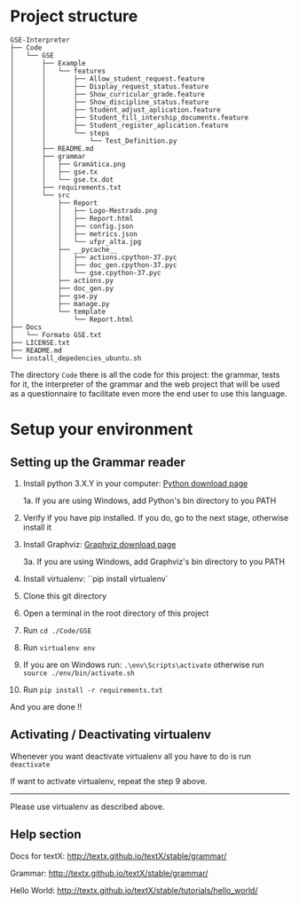 # Project structure
```
GSE-Interpreter
├── Code
│   └── GSE
│       ├── Example
│       │   └── features
│       │       ├── Allow_student_request.feature
│       │       ├── Display_request_status.feature
│       │       ├── Show_curricular_grade.feature
│       │       ├── Show_discipline_status.feature
│       │       ├── Student_adjust_aplication.feature
│       │       ├── Student_fill_intership_documents.feature
│       │       ├── Student_register_aplication.feature
│       │       └── steps
│       │           └── Test_Definition.py
│       ├── README.md
│       ├── grammar
│       │   ├── Gramática.png
│       │   ├── gse.tx
│       │   └── gse.tx.dot
│       ├── requirements.txt
│       └── src
│           ├── Report
│           │   ├── Logo-Mestrado.png
│           │   ├── Report.html
│           │   ├── config.json
│           │   ├── metrics.json
│           │   └── ufpr_alta.jpg
│           ├── __pycache__
│           │   ├── actions.cpython-37.pyc
│           │   ├── doc_gen.cpython-37.pyc
│           │   └── gse.cpython-37.pyc
│           ├── actions.py
│           ├── doc_gen.py
│           ├── gse.py
│           ├── manage.py
│           └── template
│               └── Report.html
├── Docs
│   └── Formato GSE.txt
├── LICENSE.txt
├── README.md
└── install_depedencies_ubuntu.sh
```

The directory `Code` there is all the code for this project: the grammar, tests 
for it, the interpreter of the grammar and the web project that will be used as
a questionnaire to facilitate even more the end user to use this language. 


# Setup your environment

## Setting up the Grammar reader

1. Install python 3.X.Y in your computer: [Python download page](https://www.python.org/downloads/release)

    1a. If you are using Windows, add Python's bin directory to you PATH

2. Verify if you have pip installed. If you do, go to the next stage, otherwise install it

3. Install Graphviz: [Graphviz download page](https://www.graphviz.org/download/)

    3a.  If you are using Windows, add Graphviz's bin directory to you PATH

4. Install virtualenv: ``pip install virtualenv`

5. Clone this git directory

6. Open a terminal in the root directory of this project

7. Run `cd ./Code/GSE`

8. Run `virtualenv env`

9. If you are on Windows run: `.\env\Scripts\activate` otherwise run `source ./env/bin/activate.sh`

10. Run `pip install -r requirements.txt`

And you are done !!

## Activating / Deactivating virtualenv

Whenever you want deactivate virtualenv all you have to do is run `deactivate`

If want to activate virtualenv, repeat the step 9 above.


--------

Please use virtualenv as described above.


## Help section

Docs for textX: http://textx.github.io/textX/stable/grammar/

Grammar: http://textx.github.io/textX/stable/grammar/


Hello World: http://textx.github.io/textX/stable/tutorials/hello_world/

